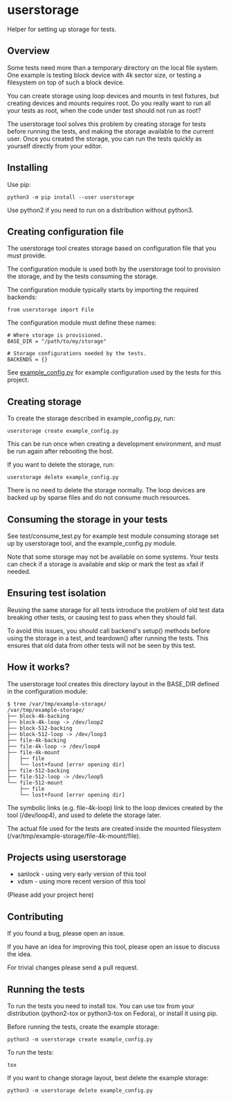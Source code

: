 # userstorage

Helper for setting up storage for tests.


## Overview

Some tests need more than a temporary directory on the local file
system. One example is testing block device with 4k sector size, or
testing a filesystem on top of such a block device.

You can create storage using loop devices and mounts in test fixtures,
but creating devices and mounts requires root. Do you really want to run
all your tests as root, when the code under test should not run as root?

The userstorage tool solves this problem by creating storage for tests
before running the tests, and making the storage available to the
current user. Once you created the storage, you can run the tests
quickly as yourself directly from your editor.


## Installing

Use pip:

    python3 -m pip install --user userstorage

Use python2 if you need to run on a distribution without python3.


## Creating configuration file

The userstorage tool creates storage based on configuration file that
you must provide.

The configuration module is used both by the userstorage tool to
provision the storage, and by the tests consuming the storage.

The configuration module typically starts by importing the required
backends:

    from userstorage import File

The configuration module must define these names:

    # Where storage is provisioned.
    BASE_DIR = "/path/to/my/storage"

    # Storage configurations needed by the tests.
    BACKENDS = {}

See [example_config.py](https://raw.githubusercontent.com/nirs/userstorage/master/example_config.py)
for example configuration used by the tests for this project.


## Creating storage

To create the storage described in example_config.py, run:

    userstorage create example_config.py

This can be run once when creating a development environment, and must
be run again after rebooting the host.

If you want to delete the storage, run:

    userstorage delete example_config.py

There is no need to delete the storage normally. The loop devices are
backed up by sparse files and do not consume much resources.


## Consuming the storage in your tests

See test/consume_test.py for example test module consuming storage
set up by userstorage tool, and the example_config.py module.

Note that some storage may not be available on some systems. Your tests
can check if a storage is available and skip or mark the test as xfail
if needed.


## Ensuring test isolation

Reusing the same storage for all tests introduce the problem of old test
data breaking other tests, or causing test to pass when they should
fail.

To avoid this issues, you should call backend's setup() methods before
using the storage in a test, and teardown() after running the tests.
This ensures that old data from other tests will not be seen by this
test.


## How it works?

The userstorage tool creates this directory layout in the BASE_DIR
defined in the configuration module:

    $ tree /var/tmp/example-storage/
    /var/tmp/example-storage/
    ├── block-4k-backing
    ├── block-4k-loop -> /dev/loop2
    ├── block-512-backing
    ├── block-512-loop -> /dev/loop3
    ├── file-4k-backing
    ├── file-4k-loop -> /dev/loop4
    ├── file-4k-mount
    │   ├── file
    │   └── lost+found [error opening dir]
    ├── file-512-backing
    ├── file-512-loop -> /dev/loop5
    └── file-512-mount
        ├── file
        └── lost+found [error opening dir]

The symbolic links (e.g. file-4k-loop) link to the loop devices created
by the tool (/dev/loop4), and used to delete the storage later.

The actual file used for the tests are created inside the mounted
filesystem (/var/tmp/example-storage/file-4k-mount/file).


## Projects using userstorage

- sanlock - using very early version of this tool
- vdsm - using more recent version of this tool

(Please add your project here)


## Contributing

If you found a bug, please open an issue.

If you have an idea for improving this tool, please open an issue to
discuss the idea.

For trivial changes please send a pull request.


## Running the tests

To run the tests you need to install tox. You can use tox from your
distribution (python2-tox or python3-tox on Fedora), or install it using
pip.

Before running the tests, create the example storage:

    python3 -m userstorage create example_config.py

To run the tests:

    tox

If you want to change storage layout, best delete the example storage:

    python3 -m userstorage delete example_config.py
